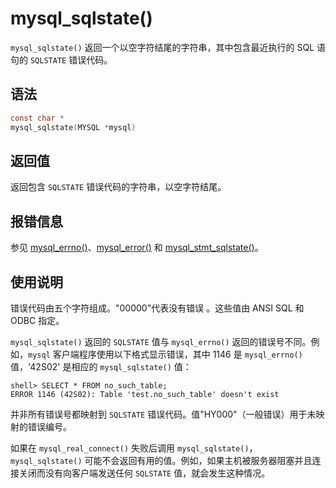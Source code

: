 mysql_sqlstate() 
=====================================

`mysql_sqlstate()` 返回一个以空字符结尾的字符串，其中包含最近执行的 SQL 语句的 `SQLSTATE` 错误代码。

语法 
-----------------------

```c
const char *
mysql_sqlstate(MYSQL *mysql)
```



返回值 
------------------------

返回包含 `SQLSTATE` 错误代码的字符串，以空字符结尾。

报错信息 
-------------------------

参见 [mysql_errno()](18.mysql_errno.md)、[mysql_error()](19.mysql_error.md) 和 [mysql_stmt_sqlstate()](105.mysql_stmt_sqlstate.md)。

使用说明 
-------------------------

错误代码由五个字符组成。"00000"代表没有错误 。这些值由 ANSI SQL 和 ODBC 指定。 

`mysql_sqlstate()` 返回的 `SQLSTATE` 值与 `mysql_errno()` 返回的错误号不同。例如，`mysql` 客户端程序使用以下格式显示错误，其中 1146 是 `mysql_errno()` 值，'42S02' 是相应的 `mysql_sqlstate()` 值：

```shell
shell> SELECT * FROM no_such_table;
ERROR 1146 (42S02): Table 'test.no_such_table' doesn't exist
```



并非所有错误号都映射到 `SQLSTATE` 错误代码。值"HY000"（一般错误）用于未映射的错误编号。

如果在 `mysql_real_connect()` 失败后调用 `mysql_sqlstate()`，`mysql_sqlstate()` 可能不会返回有用的值。例如，如果主机被服务器阻塞并且连接关闭而没有向客户端发送任何 `SQLSTATE` 值，就会发生这种情况。
